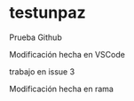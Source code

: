 # testunpaz
Prueba Github

Modificación hecha en VSCode


trabajo en issue 3

Modificación hecha en rama


